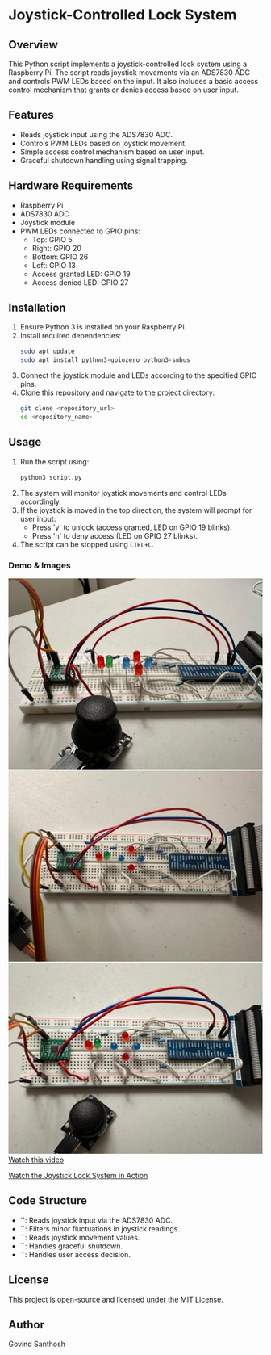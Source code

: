 # Joystick-Controlled Lock System

## Overview

This Python script implements a joystick-controlled lock system using a Raspberry Pi. The script reads joystick movements via an ADS7830 ADC and controls PWM LEDs based on the input. It also includes a basic access control mechanism that grants or denies access based on user input.

## Features

- Reads joystick input using the ADS7830 ADC.
- Controls PWM LEDs based on joystick movement.
- Simple access control mechanism based on user input.
- Graceful shutdown handling using signal trapping.

## Hardware Requirements

- Raspberry Pi
- ADS7830 ADC
- Joystick module
- PWM LEDs connected to GPIO pins:
  - Top: GPIO 5
  - Right: GPIO 20
  - Bottom: GPIO 26
  - Left: GPIO 13
  - Access granted LED: GPIO 19
  - Access denied LED: GPIO 27

## Installation

1. Ensure Python 3 is installed on your Raspberry Pi.
2. Install required dependencies:
   ```sh
   sudo apt update
   sudo apt install python3-gpiozero python3-smbus
   ```
3. Connect the joystick module and LEDs according to the specified GPIO pins.
4. Clone this repository and navigate to the project directory:
   ```sh
   git clone <repository_url>
   cd <repository_name>
   ```

## Usage

1. Run the script using:
   ```sh
   python3 script.py
   ```
2. The system will monitor joystick movements and control LEDs accordingly.
3. If the joystick is moved in the top direction, the system will prompt for user input:
   - Press 'y' to unlock (access granted, LED on GPIO 19 blinks).
   - Press 'n' to deny access (LED on GPIO 27 blinks).
4. The script can be stopped using `CTRL+C`.

### Demo & Images
![Image1](shambu/videos-images/image1.jpg)
![Image1](shambu/videos-images/image2.jpg)
![Image1](shambu/videos-images/image3.jpg)
[Watch this video](shambu/videos-images/your-video.mp4)


[Watch the Joystick Lock System in Action](videos/demo.mp4)

## Code Structure

- ``: Reads joystick input via the ADS7830 ADC.
- ``: Filters minor fluctuations in joystick readings.
- ``: Reads joystick movement values.
- ``: Handles graceful shutdown.
- ``: Handles user access decision.

## License

This project is open-source and licensed under the MIT License.

## Author

Govind Santhosh

